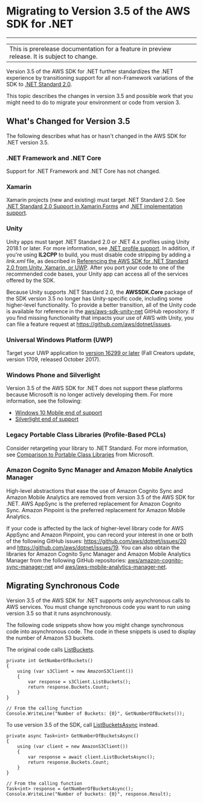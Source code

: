 # Migrating to Version 3\.5 of the AWS SDK for \.NET<a name="net-dg-v35"></a>


****  

|  | 
| --- |
| This is prerelease documentation for a feature in preview release\. It is subject to change\. | 

Version 3\.5 of the AWS SDK for \.NET further standardizes the \.NET experience by transitioning support for all non\-Framework variations of the SDK to [\.NET Standard 2\.0](https://docs.microsoft.com/en-us/dotnet/standard/net-standard)\.

This topic describes the changes in version 3\.5 and possible work that you might need to do to migrate your environment or code from version 3\.

## What's Changed for Version 3\.5<a name="net-dg-v35-changes"></a>

The following describes what has or hasn't changed in the AWS SDK for \.NET version 3\.5\.

### \.NET Framework and \.NET Core<a name="net-dg-v35-changes-dotnet"></a>

Support for \.NET Framework and \.NET Core has not changed\.

### Xamarin<a name="net-dg-v35-changes-xamarin"></a>

Xamarin projects \(new and existing\) must target \.NET Standard 2\.0\. See [\.NET Standard 2\.0 Support in Xamarin\.Forms](https://docs.microsoft.com/en-us/xamarin/xamarin-forms/internals/net-standard) and [\.NET implementation support](https://docs.microsoft.com/en-us/dotnet/standard/net-standard#net-implementation-support)\.

### Unity<a name="net-dg-v35-changes-unity"></a>

Unity apps must target \.NET Standard 2\.0 or \.NET 4\.x profiles using Unity 2018\.1 or later\. For more information, see [\.NET profile support](https://docs.unity3d.com/2020.1/Documentation/Manual/dotnetProfileSupport.html)\. In addition, if you're using **IL2CPP** to build, you must disable code stripping by adding a *link\.xml* file, as described in [Referencing the AWS SDK for \.NET Standard 2\.0 from Unity, Xamarin, or UWP](http://aws.amazon.com/blogs/developer/referencing-the-aws-sdk-for-net-standard-2-0-from-unity-xamarin-or-uwp)\. After you port your code to one of the recommended code bases, your Unity app can access all of the services offered by the SDK\.

Because Unity supports \.NET Standard 2\.0, the **AWSSDK\.Core** package of the SDK version 3\.5 no longer has Unity\-specific code, including some higher\-level functionality\. To provide a better transition, all of the Unity code is available for reference in the [aws/aws\-sdk\-unity\-net](https://github.com/aws/aws-sdk-unity-net) GitHub repository\. If you find missing functionality that impacts your use of AWS with Unity, you can file a feature request at [https://github\.com/aws/dotnet/issues](https://github.com/aws/dotnet/issues)\.

### Universal Windows Platform \(UWP\)<a name="net-dg-v35-changes-uwp"></a>

Target your UWP application to [version 16299 or later](https://docs.microsoft.com/en-us/windows/uwp/updates-and-versions/choose-a-uwp-version) \(Fall Creators update, version 1709, released October 2017\)\.

### Windows Phone and Silverlight<a name="net-dg-v35-changes-phone-silverlight"></a>

Version 3\.5 of the AWS SDK for \.NET does not support these platforms because Microsoft is no longer actively developing them\. For more information, see the following:
+ [Windows 10 Mobile end of support](https://support.microsoft.com/en-us/help/4485197/windows-10-mobile-end-of-support-faq)
+ [Silverlight end of support](https://support.microsoft.com/en-us/help/4511036/silverlight-end-of-support)

### Legacy Portable Class Libraries \(Profile\-Based PCLs\)<a name="net-dg-v35-changes-pcl"></a>

Consider retargeting your library to \.NET Standard\. For more information, see [Comparison to Portable Class Libraries](https://docs.microsoft.com/en-us/dotnet/standard/net-standard#comparison-to-portable-class-libraries) from Microsoft\.

### Amazon Cognito Sync Manager and Amazon Mobile Analytics Manager<a name="net-dg-v35-changes-cog-ma"></a>

High\-level abstractions that ease the use of Amazon Cognito Sync and Amazon Mobile Analytics are removed from version 3\.5 of the AWS SDK for \.NET\. AWS AppSync is the preferred replacement for Amazon Cognito Sync\. Amazon Pinpoint is the preferred replacement for Amazon Mobile Analytics\.

If your code is affected by the lack of higher\-level library code for AWS AppSync and Amazon Pinpoint, you can record your interest in one or both of the following GitHub issues: [https://github\.com/aws/dotnet/issues/20](https://github.com/aws/dotnet/issues/20) and [https://github\.com/aws/dotnet/issues/19](https://github.com/aws/dotnet/issues/19)\. You can also obtain the libraries for Amazon Cognito Sync Manager and Amazon Mobile Analytics Manager from the following GitHub repositories: [aws/amazon\-cognito\-sync\-manager\-net](https://github.com/aws/amazon-cognito-sync-manager-net) and [aws/aws\-mobile\-analytics\-manager\-net](https://github.com/aws/aws-mobile-analytics-manager-net)\.

## Migrating Synchronous Code<a name="net-dg-v35-migrate-code"></a>

Version 3\.5 of the AWS SDK for \.NET supports only asynchronous calls to AWS services\. You must change synchronous code you want to run using version 3\.5 so that it runs asynchronously\.

The following code snippets show how you might change synchronous code into asynchronous code\. The code in these snippets is used to display the number of Amazon S3 buckets\.

The original code calls [ListBuckets](https://docs.aws.amazon.com/sdkfornet/v3/apidocs/items/S3/MS3ListBuckets.html)\.

```
private int GetNumberOfBuckets()
{
    using (var s3Client = new AmazonS3Client())
    {
        var response = s3Client.ListBuckets();
        return response.Buckets.Count;
    }
}

// From the calling function
Console.WriteLine("Number of Buckets: {0}", GetNumberOfBuckets());
```

To use version 3\.5 of the SDK, call [ListBucketsAsync](https://docs.aws.amazon.com/sdkfornet/v3/apidocs/items/S3/MS3ListBucketsAsyncCancellationToken.html) instead\.

```
private async Task<int> GetNumberOfBucketsAsync()
{
    using (var client = new AmazonS3Client())
    {
        var response = await client.ListBucketsAsync();
        return response.Buckets.Count;
    }
}

// From the calling function
Task<int> response = GetNumberOfBucketsAsync();
Console.WriteLine("Number of buckets: {0}", response.Result);
```
